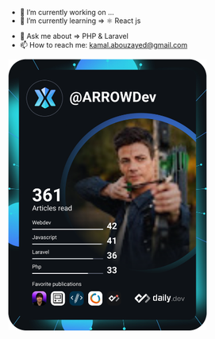 <!--
**Kamal-Abouzayed/Kamal-Abouzayed** is a ✨ _special_ ✨ repository because its `README.md` (this file) appears on your GitHub profile.

Here are some ideas to get you started:
-->

- 🔭 I’m currently working on ...
- 🌱 I’m currently learning => ⚛️ React js
<!-- - 👯 I’m looking to collaborate on ... -->
<!-- - 🤔 I’m looking for help with ... -->
- 💬 Ask me about => PHP & Laravel
- 📫 How to reach me: kamal.abouzayed@gmail.com
<!-- - 😄 Pronouns: ... -->
<!-- - ⚡ Fun fact: ... -->



<a href="https://app.daily.dev/ARROWDev"><img src="https://github.com/Kamal-Abouzayed/Kamal-Abouzayed/blob/main/devcard.svg" width="400" alt="Kamal Abouzayed's Dev Card"/></a>
